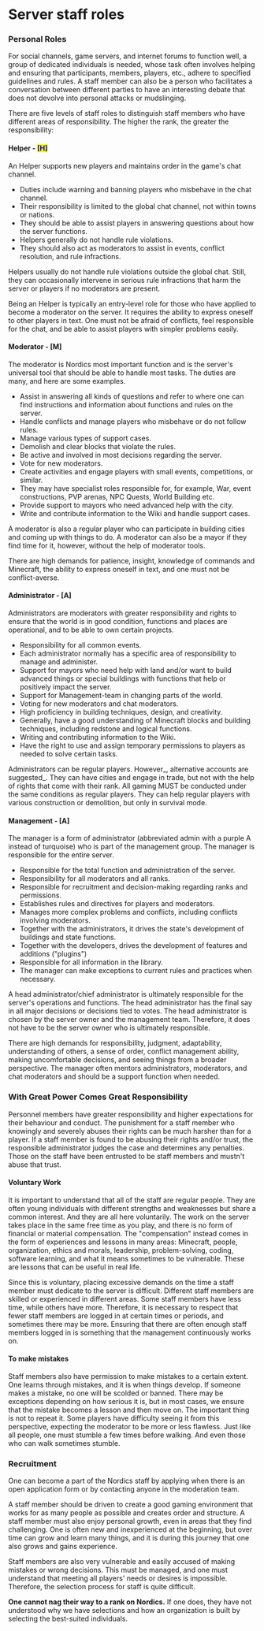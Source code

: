 # Server staff roles



### Personal Roles

For social channels, game servers, and internet forums to function well, a group of dedicated individuals is needed, whose task often involves helping and ensuring that participants, members, players, etc., adhere to specified guidelines and rules. A staff member can also be a person who facilitates a conversation between different parties to have an interesting debate that does not devolve into personal attacks or mudslinging.

There are five levels of staff roles to distinguish staff members who have different areas of responsibility. The higher the rank, the greater the responsibility:

#### Helper - <mark style="color:blue;">**\[H]**</mark>

An Helper supports new players and maintains order in the game's chat channel.

* Duties include warning and banning players who misbehave in the chat channel.
* Their responsibility is limited to the global chat channel, not within towns or nations.
* They should be able to assist players in answering questions about how the server functions.
* Helpers generally do not handle rule violations.&#x20;
* They should also act as moderators to assist in events, conflict resolution, and rule infractions.

Helpers usually do not handle rule violations outside the global chat. Still, they can occasionally intervene in serious rule infractions that harm the server or players if no moderators are present.

Being an Helper is typically an entry-level role for those who have applied to become a moderator on the server. It requires the ability to express oneself to other players in text. One must not be afraid of conflicts, feel responsible for the chat, and be able to assist players with simpler problems easily.

#### **Moderator - **<mark style="color:blue;">**\[M]**</mark>&#x20;

The moderator is Nordics most important function and is the server's universal tool that should be able to handle most tasks. The duties are many, and here are some examples.

* Assist in answering all kinds of questions and refer to where one can find instructions and information about functions and rules on the server.
* Handle conflicts and manage players who misbehave or do not follow rules.
* Manage various types of support cases.
* Demolish and clear blocks that violate the rules.
* Be active and involved in most decisions regarding the server.
* Vote for new moderators.
* Create activities and engage players with small events, competitions, or similar.
* They may have specialist roles responsible for, for example, War, event constructions, PVP arenas, NPC Quests, World Building etc.
* Provide support to mayors who need advanced help with the city.&#x20;
* Write and contribute information to the Wiki and handle support cases.

A moderator is also a regular player who can participate in building cities and coming up with things to do. A moderator can also be a mayor if they find time for it, however, without the help of moderator tools.

There are high demands for patience, insight, knowledge of commands and Minecraft, the ability to express oneself in text, and one must not be conflict-averse.

#### **Administrator - **<mark style="color:blue;">**\[A]**</mark>

Administrators are moderators with greater responsibility and rights to ensure that the world is in good condition, functions and places are operational, and to be able to own certain projects.

* Responsibility for all common events.
* Each administrator normally has a specific area of responsibility to manage and administer.
* Support for mayors who need help with land and/or want to build advanced things or special buildings with functions that help or positively impact the server.
* Support for Management-team in changing parts of the world.
* Voting for new moderators and chat moderators.&#x20;
* High proficiency in building techniques, design, and creativity.
* Generally, have a good understanding of Minecraft blocks and building techniques, including redstone and logical functions.
* Writing and contributing information to the Wiki.
* Have the right to use and assign temporary permissions to players as needed to solve certain tasks.

Administrators can be regular players. However_, alternative accounts are suggested_. They can have cities and engage in trade, but not with the help of rights that come with their rank. All gaming MUST be conducted under the same conditions as regular players. They can help regular players with various construction or demolition, but only in survival mode.

#### **Management - **<mark style="color:red;">**\[A]**</mark>

The manager is a form of administrator (abbreviated admin with a purple A instead of turquoise) who is part of the management group. The manager is responsible for the entire server.

* Responsible for the total function and administration of the server.
* Responsibility for all moderators and all ranks.
* Responsible for recruitment and decision-making regarding ranks and permissions.&#x20;
* Establishes rules and directives for players and moderators.
* Manages more complex problems and conflicts, including conflicts involving moderators.
* Together with the administrators, it drives the state's development of buildings and state functions.
* Together with the developers, drives the development of features and additions ("plugins")
* Responsible for all information in the library.
* The manager can make exceptions to current rules and practices when necessary.

A head administrator/chief administrator is ultimately responsible for the server's operations and functions. The head administrator has the final say in all major decisions or decisions tied to votes. The head administrator is chosen by the server owner and the management team. Therefore, it does not have to be the server owner who is ultimately responsible.

There are high demands for responsibility, judgment, adaptability, understanding of others, a sense of order, conflict management ability, making uncomfortable decisions, and seeing things from a broader perspective. The manager often mentors administrators, moderators, and chat moderators and should be a support function when needed.



### **With Great Power Comes Great Responsibility**&#x20;

Personnel members have greater responsibility and higher expectations for their behaviour and conduct. The punishment for a staff member who knowingly and severely abuses their rights can be much harsher than for a player. If a staff member is found to be abusing their rights and/or trust, the responsible administrator judges the case and determines any penalties. Those on the staff have been entrusted to be staff members and mustn't abuse that trust.

#### **Voluntary Work**

It is important to understand that all of the staff are regular people. They are often young individuals with different strengths and weaknesses but share a common interest. And they are all here voluntarily. The work on the server takes place in the same free time as you play, and there is no form of financial or material compensation. The "compensation" instead comes in the form of experiences and lessons in many areas: Minecraft, people, organization, ethics and morals, leadership, problem-solving, coding, software learning, and what it means sometimes to be vulnerable. These are lessons that can be useful in real life.

Since this is voluntary, placing excessive demands on the time a staff member must dedicate to the server is difficult. Different staff members are skilled or experienced in different areas. Some staff members have less time, while others have more. Therefore, it is necessary to respect that fewer staff members are logged in at certain times or periods, and sometimes there may be more. Ensuring that there are often enough staff members logged in is something that the management continuously works on.

#### **To make mistakes**&#x20;

Staff members also have permission to make mistakes to a certain extent. One learns through mistakes, and it is when things develop. If someone makes a mistake, no one will be scolded or banned. There may be exceptions depending on how serious it is, but in most cases, we ensure that the mistake becomes a lesson and then move on. The important thing is not to repeat it. Some players have difficulty seeing it from this perspective, expecting the moderator to be more or less flawless. Just like all people, one must stumble a few times before walking. And even those who can walk sometimes stumble.

### **Recruitment**&#x20;

One can become a part of the Nordics staff by applying when there is an open application form or by contacting anyone in the moderation team.

A staff member should be driven to create a good gaming environment that works for as many people as possible and creates order and structure. A staff member must also enjoy personal growth, even in areas that they find challenging. One is often new and inexperienced at the beginning, but over time can grow and learn many things, and it is during this journey that one also grows and gains experience.

Staff members are also very vulnerable and easily accused of making mistakes or wrong decisions. This must be managed, and one must understand that meeting all players' needs or desires is impossible. Therefore, the selection process for staff is quite difficult.

**One cannot nag their way to a rank on Nordics.** If one does, they have not understood why we have selections and how an organization is built by selecting the best-suited individuals.
